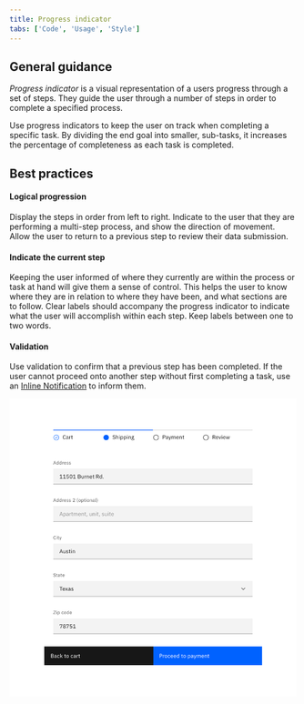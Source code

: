 ```yaml
---
title: Progress indicator
tabs: ['Code', 'Usage', 'Style']
---
```


## General guidance

_Progress indicator_ is a visual representation of a users progress through a set of steps. They guide the user through a number of steps in order to complete a specified process.

Use progress indicators to keep the user on track when completing a specific task. By dividing the end goal into smaller, sub-tasks, it increases the percentage of completeness as each task is completed.

## Best practices

#### Logical progression

Display the steps in order from left to right. Indicate to the user that they are performing a multi-step process, and show the direction of movement. Allow the user to return to a previous step to review their data submission.

#### Indicate the current step

Keeping the user informed of where they currently are within the process or task at hand will give them a sense of control. This helps the user to know where they are in relation to where they have been, and what sections are to follow. Clear labels should accompany the progress indicator to indicate what the user will accomplish within each step. Keep labels between one to two words.

#### Validation

Use validation to confirm that a previous step has been completed. If the user cannot proceed onto another step without first completing a task, use an [Inline Notification](/experimental/notification) to inform them.

<image-component cols="8" caption="In-context progress indicator">

![Example of the progress indicator in a payment UI](images/progress-indicator-usage-1.png)

</image-component>